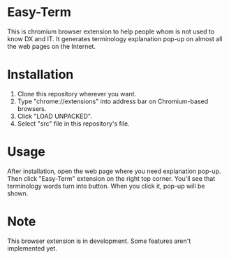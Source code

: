 # Easy-Term
This is chromium browser extension to help people whom is not used to know DX and IT. It generates terminology explanation pop-up on almost all the web pages on the Internet.

# Installation
1. Clone this repository wherever you want.
1. Type "chrome://extensions" into address bar on Chromium-based browsers.
1. Click "LOAD UNPACKED".
1. Select "src" file in this repository's file.

# Usage
After installation, open the web page where you need explanation pop-up.
Then click "Easy-Term" extension on the right top corner.
You'll see that terminology words turn into button.
When you click it, pop-up will be shown.

# Note
This browser extension is in development.
Some features aren't implemented yet.

